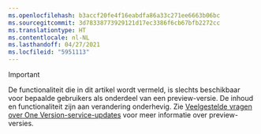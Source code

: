 ```yaml
---
ms.openlocfilehash: b3accf20fe4f16eabdfa86a33c271ee6663b06bc
ms.sourcegitcommit: 3d78338773929121d17ec3386f6cb67bfb2272cc
ms.translationtype: HT
ms.contentlocale: nl-NL
ms.lasthandoff: 04/27/2021
ms.locfileid: "5951113"
---
```

> [!IMPORTANT]
> De functionaliteit die in dit artikel wordt vermeld, is slechts beschikbaar voor bepaalde gebruikers als onderdeel van een preview-versie. De inhoud en functionaliteit zijn aan verandering onderhevig. Zie [Veelgestelde vragen over One Version-service-updates](/dynamics365/unified-operations/fin-and-ops/get-started/one-version) voor meer informatie over preview-versies.